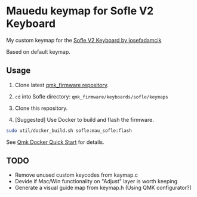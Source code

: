 
# Mauedu keymap for Sofle V2 Keyboard

My custom keymap for the [Sofle V2 Keyboard by josefadamcik](https://josefadamcik.github.io/SofleKeyboard/)

Based on default keymap.

## Usage

1. Clone latest [qmk_firmware repository](https://github.com/qmk/qmk_firmware/).

2. `cd` into Sofle directory: `qmk_firmware/keyboards/sofle/keymaps`

3. Clone this repository.

4. [Suggested] Use Docker to build and flash the firmware.
```bash
sudo util/docker_build.sh sofle:mau_sofle:flash
```
    
See [Qmk Docker Quick Start](https://github.com/qmk/qmk_firmware/blob/master/docs/getting_started_docker.md) for details.

## TODO

- Remove unused custom keycodes from kaymap.c
- Devide if Mac/Win functionality on "Adjust" layer is worth keeping
- Generate a visual guide map from keymap.h (Using QMK configurator?)